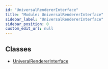 ```yaml
---
id: "UniversalRendererInterface"
title: "Module: UniversalRendererInterface"
sidebar_label: "UniversalRendererInterface"
sidebar_position: 0
custom_edit_url: null
---
```


## Classes

- [UniveralRendererInterface](../classes/UniversalRendererInterface.UniveralRendererInterface.md)
